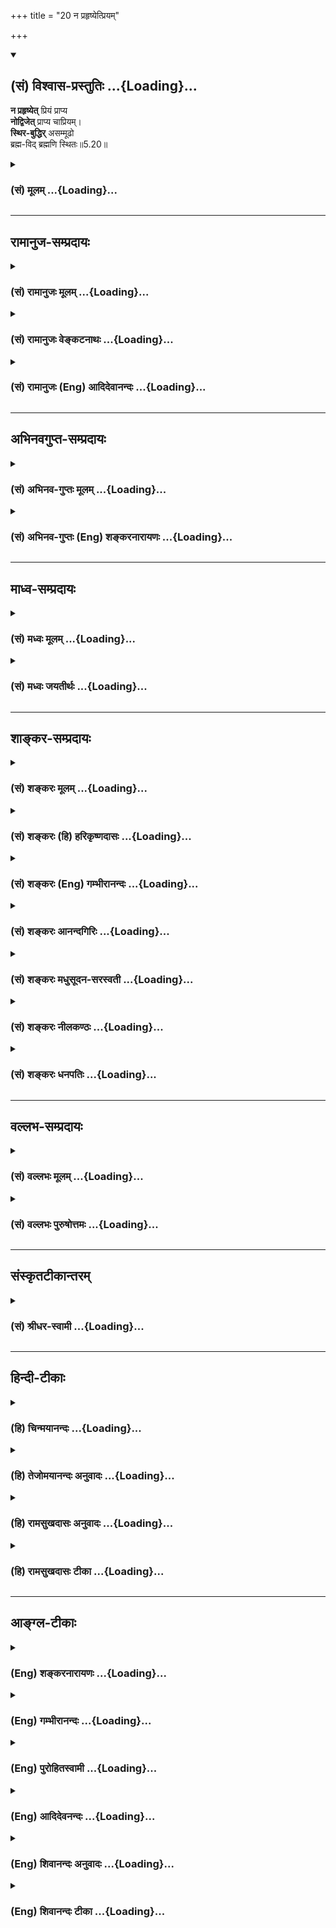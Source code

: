 +++
title = "20 न प्रहृष्येत्प्रियम्"

+++
<div class="js_include" newlevelforh1="2" title="(सं) विश्वास-प्रस्तुतिः" unfilled url="/purANam_vaiShNavam/mahAbhAratam/06-bhIShma-parva/03-bhagavad-gItA-parva/saMskRtam/vishvAsa-prastutiH/05_karma-saMnyAsa-yogaH/20_na_prahRShyetpriy.md">
<details open><summary><h2>(सं) विश्वास-प्रस्तुतिः ...{Loading}...</h2></summary>

**न प्रहृष्येत्** प्रियं प्राप्य  
**नोद्विजेत्** प्राप्य चाप्रियम्।  
**स्थिर-बुद्धिर्** असम्मूढो  
ब्रह्म-विद् ब्रह्मणि स्थितः॥5.20॥
</details>
</div>
<div class="js_include collapsed" newlevelforh1="3" title="(सं) मूलम्" unfilled url="/purANam_vaiShNavam/mahAbhAratam/06-bhIShma-parva/03-bhagavad-gItA-parva/saMskRtam/mUlam/05_karma-saMnyAsa-yogaH/20_na_prahRShyetpriy.md">
<details><summary><h3>(सं) मूलम् ...{Loading}...</h3></summary>

न प्रहृष्येत्प्रियं प्राप्य नोद्विजेत्प्राप्य चाप्रियम्।  
स्थिरबुद्धिरसम्मूढो ब्रह्मविद्ब्रह्मणि स्थितः।।5.20।।
</details>
</div>


_________________
## रामानुज-सम्प्रदायः
<div class="js_include collapsed" newlevelforh1="3" title="(सं) रामानुजः मूलम्" unfilled url="/purANam_vaiShNavam/mahAbhAratam/06-bhIShma-parva/03-bhagavad-gItA-parva/saMskRtam/rAmAnujaH/mUlam/05_karma-saMnyAsa-yogaH/20_na_prahRShyetpriy.md">
<details><summary><h3>(सं) रामानुजः मूलम् ...{Loading}...</h3></summary>

।।5.20।। यादृशदेहस्थस्य यदवस्थस्य प्राचीनकर्मवासनया यत् **प्रियं** यच्च
**अप्रियं** तद् उभयं **प्राप्य** हर्षोद्वेगौ **न** कुर्यात्। कथम्
**स्थिरबुद्धिः** स्थिरे आत्मनि बुद्धिः यस्य स स्थिरबुद्धिः। **असंमूढः**
अस्थिरेण शरीरेण स्थिरम् आत्मानम् एकीकृत्य मोहः संमोहः तद्रहितः। तत् च
कथम् **ब्रह्मविद् ब्रह्मणि स्थितः** उपदेशेन ब्रह्मवित् सन् तस्मिन्
ब्रह्मणि अभ्यासयुक्तः। एतद् उक्तं भवति तत्त्वविदाम् उपदेशेन
आत्मयाथात्म्यविद् भूत्वा तत्र एव यतमानो देहाभिमानं परित्यज्य
स्थिररूपात्मावलोकनप्रियानुभवे व्यवस्थितः अस्थिरे प्राकृतप्रियाप्रिये
प्राप्य. हर्षोद्वेगौ न कुर्याद् इति।

</details>
</div>
<div class="js_include collapsed" newlevelforh1="3" title="(सं) रामानुजः वेङ्कटनाथः" unfilled url="/purANam_vaiShNavam/mahAbhAratam/06-bhIShma-parva/03-bhagavad-gItA-parva/saMskRtam/rAmAnujaH/venkaTanAthaH/05_karma-saMnyAsa-yogaH/20_na_prahRShyetpriy.md">
<details><summary><h3>(सं) रामानुजः वेङ्कटनाथः ...{Loading}...</h3></summary>

  
  
।।5.20।। प्रियाप्रिये तदधीनहर्षोद्वेगौ च
देहतदवस्थाद्युपाधिभेदनिबन्धनाविति
व्यञ्जयितुंयादृशदेहस्थयदवस्थस्येत्याद्युक्तम्। यदवस्थस्येत्येतद्देहादिकृतज्ञानसङ्कोचाद्यवस्थाविषयं
वा। प्रियाप्रियरूपकारणागमे
तत्कार्यहर्षोद्वेगनिवृत्तिर्दुश्शकेत्यभिप्रायेणाह कथमिति। तत्रोत्तरं
स्थिरबुद्धिरिति। समानाधिकरणसमासादप्युपयोगातिशयादत्र व्यधिकरणसमास उपपन्न
इत्यभिप्रायेणाह स्थिरे आत्मनीति। असम्मूढः इत्यत्र समित्युपसर्ग एकीकारपरः
एवंविधस्थिरबुद्धित्वासम्मूढत्वयोर्हेत्वाकाङ्क्षां दर्शयति तच्च कथमिति।
स्थिरबुद्धित्वासम्मूढत्वे द्वे अपि सङ्कलय्य तदिति
परामृश्यते। ब्रह्मविद्ब्रह्मणि स्थितः इति शब्दाभ्यां
सिद्धमवान्तरदशाविशेषं विशदयति उपदेशेनेत्यादिना।
सन्नित्यनेनोपदेशजनितज्ञानमनूद्य विशिष्टं विज्ञानं विधीयते इति सूचितम्।
उक्तमेवार्थं समदर्शित्वरूपज्ञानविपाकाभिलाषिणां
अव्याकुलानुष्ठानपूर्वक्रमप्रदर्शनार्थं श्लोकस्थपदानां हेतुकार्यभावेन
महावाक्यान्वयं दर्शयति एतदुक्तमिति।
बाह्यकुदृष्ट्युपदेशनिवृत्त्यर्थन्तत्त्वविदामित्युक्तम्। भूत्वेत्येतदप्यनुवादत्वसूचनार्थम्।  
  

</details>
</div>
<div class="js_include collapsed" newlevelforh1="3" title="(सं) रामानुजः (Eng) आदिदेवानन्दः" unfilled url="/purANam_vaiShNavam/mahAbhAratam/06-bhIShma-parva/03-bhagavad-gItA-parva/saMskRtam/rAmAnujaH/english/AdidevAnandaH/05_karma-saMnyAsa-yogaH/20_na_prahRShyetpriy.md">
<details><summary><h3>(सं) रामानुजः (Eng) आदिदेवानन्दः ...{Loading}...</h3></summary>

5.20 Whatever is experienced as pleasant by one staying in a body and remaining in a particular condition because of the subtle impressions of his old Karmas, and whatever is experienced as unpleasant - on attaining those two types of experiences, one should not feel joy or grief. How;
By having the mind on that 'Which is steadfast' i.e., the self,
'Undeluded,' i.e., one must be free from the delusion of identity of the steadfast self with the transient body. And how can this be; He who knows Brahman and abides in Brahman, i.e., by becoming a knower of Brahman by instruction by the teachers - such a person abides steadily,
engaged in the practices towards winning Brahman. What is said is this:
From the instructions received from the sages who know the truth, one should learn what has to be learnt about the self. Endeavouring to actualise the same, one does not consider the body as the sefl and remains fixed in the joyous experience of the vision of the steadfast self. Let him not rejoice and grieve when he experiences pleasant and unpleasant things, as such experiences result from the Prakrti and are transient.

</details>
</div>


_________________
## अभिनवगुप्त-सम्प्रदायः
<div class="js_include collapsed" newlevelforh1="3" title="(सं) अभिनव-गुप्तः मूलम्" unfilled url="/purANam_vaiShNavam/mahAbhAratam/06-bhIShma-parva/03-bhagavad-gItA-parva/saMskRtam/abhinava-guptaH/mUlam/05_karma-saMnyAsa-yogaH/20_na_prahRShyetpriy.md">
<details><summary><h3>(सं) अभिनव-गुप्तः मूलम् ...{Loading}...</h3></summary>

।।5.20।। तस्य च इत्थं संभावना इत्याह न प्रहृष्येदिति। एतस्य समदर्शिनः
शत्रुमित्रादिविभागोऽपि व्यवहारमात्र एव नान्तः ब्रह्मनिष्ठत्वात्।

</details>
</div>
<div class="js_include collapsed" newlevelforh1="3" title="(सं) अभिनव-गुप्तः (Eng) शङ्करनारायणः" unfilled url="/purANam_vaiShNavam/mahAbhAratam/06-bhIShma-parva/03-bhagavad-gItA-parva/saMskRtam/abhinava-guptaH/english/shankaranArAyaNaH/05_karma-saMnyAsa-yogaH/20_na_prahRShyetpriy.md">
<details><summary><h3>(सं) अभिनव-गुप्तः (Eng) शङ्करनारायणः ...{Loading}...</h3></summary>

5.20 Na prahrsyet etc. In the case of this person, who habitually looks
\[upon all\] alike, the classification of foes and friends is at the
level of mundane business alone, and not internally, as he is firmly
established in the Brahman.

</details>
</div>


_________________
## माध्व-सम्प्रदायः
<div class="js_include collapsed" newlevelforh1="3" title="(सं) मध्वः मूलम्" unfilled url="/purANam_vaiShNavam/mahAbhAratam/06-bhIShma-parva/03-bhagavad-gItA-parva/saMskRtam/madhvaH/mUlam/05_karma-saMnyAsa-yogaH/20_na_prahRShyetpriy.md">
<details><summary><h3>(सं) मध्वः मूलम् ...{Loading}...</h3></summary>

।।5.20।। सन्न्यासयोगज्ञानानि मिलित्वा प्रपञ्च्यत्यध्यायशेषेण।

</details>
</div>
<div class="js_include collapsed" newlevelforh1="3" title="(सं) मध्वः जयतीर्थः" unfilled url="/purANam_vaiShNavam/mahAbhAratam/06-bhIShma-parva/03-bhagavad-gItA-parva/saMskRtam/madhvaH/jayatIrthaH/05_karma-saMnyAsa-yogaH/20_na_prahRShyetpriy.md">
<details><summary><h3>(सं) मध्वः जयतीर्थः ...{Loading}...</h3></summary>

।।5.20।। अत्र कश्चिदाध्यायपरिसमाप्तेः ज्ञानिनः कर्माभावः प्रतिपाद्यत
इत्याह अपरस्तु ज्ञानस्वरूपं तत्सहकारिसाधनं च प्रतिपाद्यत इति। तदुभयमसत्।
अप्रतीतेरिति भावेनाध्यायशेषप्रतिपाद्यमाह **सन्न्यासे**ति। मिलित्वा
मेलयित्वा शङ्कानुसारेणैव न तु प्रकरणभेदेनेत्यर्थः। पुनरुक्तिपरिहारार्थं
प्रपञ्चयतीत्युक्तम्। सन्न्यासस्यादौ ग्रहणेनन प्रहृष्येत् इति
सन्न्यासप्रपञ्चनमिति सूचितम्।

</details>
</div>


_________________
## शाङ्कर-सम्प्रदायः
<div class="js_include collapsed" newlevelforh1="3" title="(सं) शङ्करः मूलम्" unfilled url="/purANam_vaiShNavam/mahAbhAratam/06-bhIShma-parva/03-bhagavad-gItA-parva/saMskRtam/shankaraH/mUlam/05_karma-saMnyAsa-yogaH/20_na_prahRShyetpriy.md">
<details><summary><h3>(सं) शङ्करः मूलम् ...{Loading}...</h3></summary>

।।5.20।। न **प्रहृष्येत्** प्रहर्षं न कुर्यात् **प्रियम्** इष्टं
**प्राप्य** लब्ध्वा। न **उद्विजेत् प्राप्य** च **अप्रियम्** अनिष्टं
लब्ध्वा। देहमात्रात्मदर्शिनां हि प्रियाप्रियप्राप्ती हर्षविषादौ कुर्वाते
न केवलात्मदर्शिनः तस्य प्रियाप्रियप्राप्त्यसंभवात्। किञ्च सर्वभूतेषु एकः
समः निर्दोषः आत्मा इति स्थिरा निर्विचिकित्सा बुद्धिः यस्य सः
**स्थिरबुद्धिः असंमूढः** संमोहवर्जितश्च स्यात् यथोक्त**ब्रह्मवित्
ब्रह्मणि** स्थितः अकर्मकृत् सर्वकर्मसंन्यासी इत्यर्थःकिञ्च ब्रह्मणि
स्थितः

</details>
</div>
<div class="js_include collapsed" newlevelforh1="3" title="(सं) शङ्करः (हि) हरिकृष्णदासः" unfilled url="/purANam_vaiShNavam/mahAbhAratam/06-bhIShma-parva/03-bhagavad-gItA-parva/saMskRtam/shankaraH/hindI/harikRShNadAsaH/05_karma-saMnyAsa-yogaH/20_na_prahRShyetpriy.md">
<details><summary><h3>(सं) शङ्करः (हि) हरिकृष्णदासः ...{Loading}...</h3></summary>

।।5.20।। क्योंकि निर्दोष और सम ब्रह्म ही आत्मा है इसलिये प्रिय वस्तुको
प्राप्त करके तो हर्षित न हो अर्थात् इष्टवस्तु पाकर तो हर्ष न माने और
अप्रिय अनिष्ट पदार्थके मिलनेपर उद्वेग न करे। क्योंकि देहमात्रमें
आत्मबुद्धिवाले पुरुषको ही प्रियकी प्राप्ति हर्ष देनेवाली और अप्रियकी
प्राप्ति शोक उत्पन्न करनेवाली हुआ करती है केवल उपाधिरहित आत्माका
साक्षात् करनेवाले पुरुषको नहीं। कारण उसके लिये ( वास्तवमें ) प्रिय और
अप्रियकी प्राप्ति असम्भव है। सब भूतोंमें आत्मा एक है सम है और निर्दोष है
ऐसी संशयरहित बुद्धि जिसकी स्थिर हो चुकी है और जो मोह अज्ञानसे रहित है वह
स्थिरबुद्धि ब्रह्मज्ञानी ब्रह्ममें ही स्थित है। अर्थात् वह कर्म न
करनेवाला सर्व कर्मोंका त्यागी ही है।

</details>
</div>
<div class="js_include collapsed" newlevelforh1="3" title="(सं) शङ्करः (Eng) गम्भीरानन्दः" unfilled url="/purANam_vaiShNavam/mahAbhAratam/06-bhIShma-parva/03-bhagavad-gItA-parva/saMskRtam/shankaraH/english/gambhIrAnandaH/05_karma-saMnyAsa-yogaH/20_na_prahRShyetpriy.md">
<details><summary><h3>(सं) शङ्करः (Eng) गम्भीरानन्दः ...{Loading}...</h3></summary>

5.20 Brahmavit, a knower of Brahman, as described; sthitah, who is
established; brahmani in Brahman- who is not a performer of actions,
i.e. one who has renounced all actions; sthira-buddhih, should have his
intellect steady-the man of steady intellect is one who has the
unwavering, firm conviction of the existence of the one and the same
taintless Self in all beings; and further, asammudhah, he should not be
deluded, he should be free from delusion. Na prahrsyet, he should not
get delighted; prapya, by getting; priyam, what is desirable; na ca
udvijet, and surely, neither should he become dejected; prapya, by
getting; apriyam, what is undesirable-because the acisition of the
desirable and the undesirable are causes of \[Ast.'s reading is
'horsa-visadau kurvate, cause happiness and sorrow' in place of
'harsa-visada-sthane, sources of happiness and sorrow', which (latter)
reading occurs in G1. Pr. and A.A.-Tr.\] happiness and sorrow for one
who considers the body as the Self; not for the one who has realized the
absolute Self, since in his case there can be no acisition of desirable
and undesirable objects. Further, the one who is established in Brahman-

</details>
</div>
<div class="js_include collapsed" newlevelforh1="3" title="(सं) शङ्करः आनन्दगिरिः" unfilled url="/purANam_vaiShNavam/mahAbhAratam/06-bhIShma-parva/03-bhagavad-gItA-parva/saMskRtam/shankaraH/AnandagiriH/05_karma-saMnyAsa-yogaH/20_na_prahRShyetpriy.md">
<details><summary><h3>(सं) शङ्करः आनन्दगिरिः ...{Loading}...</h3></summary>

।।5.20।। नन्विष्टानिष्टप्राप्तिभ्यां हर्षविषादौ विद्वानपि कुर्वन्निर्दोषे
ब्रह्मणि कथं स्थितिं लभेतेत्याशङ्क्याकाङ्क्षितं
पूरयन्नुत्तरश्लोकमुत्थापयति **यस्मादिति।** आत्मज्ञाननिष्ठावतो विदुषो
हर्षविषादनिमित्ताभावान्न तावुचितावित्याह **स्थिरबुद्धिरिति।** ननु
हर्षविषादनिमित्तत्वं प्रियाप्रिययोः सिद्धमिति कथं तत्प्राप्त्या
हर्षोद्वेगौ न कर्तव्याविति नियुज्यते तत्राह **देहेति।** विदुषोऽपि
प्रियाप्रियप्राप्तिसामर्थ्यादेव हर्षविषादौ दुर्वारावित्याशङ्क्याह **न
केवलेति।** अद्वितीयात्मदर्शनशीलस्य व्यतिरिक्तप्रियाप्रियप्राप्त्ययोगान्न
तन्निमित्तौ हर्षविषादावित्यर्थः। इत्यपि विदुषो
हर्षविषादावसंभावितावित्याह **किंचेति।** निर्दोषे ब्रह्मणि प्रागुक्ते
दृढप्रतिपत्तिः संमोहेन हर्षादिहेतुना रहितो यथोक्ते सर्वदोषरहिते
ब्रह्मण्यहमस्मीति विद्यावानशेषदोषशून्ये तस्मिन्नेव ब्रह्मणि
स्थितस्तदनुरोधात्कर्माण्यमृष्यमाणो नैव हर्षविषादभागी भवितुमलमित्यर्थः।

</details>
</div>
<div class="js_include collapsed" newlevelforh1="3" title="(सं) शङ्करः मधुसूदन-सरस्वती" unfilled url="/purANam_vaiShNavam/mahAbhAratam/06-bhIShma-parva/03-bhagavad-gItA-parva/saMskRtam/shankaraH/madhusUdana-sarasvatI/05_karma-saMnyAsa-yogaH/20_na_prahRShyetpriy.md">
<details><summary><h3>(सं) शङ्करः मधुसूदन-सरस्वती ...{Loading}...</h3></summary>

।।5.20।। यस्मान्निर्दोषं समं ब्रह्म तस्मात्तद्रूपमात्मानं साक्षात्कुर्वन्
दुःखेष्वनुद्विग्नमनाः सुखेषु विगतस्पृहः इत्यत्र व्याख्यातं पूर्वार्धम्।
जीवन्मुक्तानां स्वाभाविकं चरितमेव मुमुक्षुभिः प्रयत्नपूर्वकमनुष्ठेयमिति
वदितुं लिङ्प्रत्ययौ। अद्वितीयात्मदर्शनशीलस्य
व्यतिरिक्तप्रियाप्रियप्राप्त्ययोगान्न तन्निमित्तौः हर्षविषादावित्यर्थः।
अद्वितीयात्मदर्शनमेव विवृणोति स्थिरबुद्धिः स्थिरा निश्चला
संन्यासपूर्वकवेदान्तवाक्यविचारपरिपाकेन सर्वसंशयशून्यत्वेन निर्विचिकित्सा
निश्चिता ब्रह्मणि बुद्धिर्यस्य स तथा। लब्धश्रवणमननफल इति यावत्।
एतादृशस्य सर्वासंभावनाशून्यत्वेऽपि विपरीतभावनाप्रतिबन्धात्साक्षात्कारो
नोदेतीति निदिध्यासनमाह असंमूढः निदिध्यासनस्य
विजातीयप्रत्ययानन्तरितसजातीयप्रत्ययप्रवाहस्य परिपाकेन
विपरीतभावनाख्यसंमोहरहितः ततः
सर्वप्रतिबन्धापगमाद्ब्रह्मविद्ब्रह्मसाक्षात्कारवान् ततश्च समाधिपरिपाकेन
निर्दोषे समे ब्रह्मण्येव स्थितो नान्यत्रेति ब्रह्मणि स्थितो जीवन्मुक्तः
स्थितप्रज्ञ इत्यर्थः। एतादृशस्य द्वैतदर्शनाभावात्प्रहर्षोद्वेगो न भवत
इत्युचितमेव। साधकेन तु द्वैतदर्शने विद्यमानेऽपि विषयदोषदर्शनादिना
प्रहर्षविषादौ त्याज्यावित्यभिप्रायः।

</details>
</div>
<div class="js_include collapsed" newlevelforh1="3" title="(सं) शङ्करः नीलकण्ठः" unfilled url="/purANam_vaiShNavam/mahAbhAratam/06-bhIShma-parva/03-bhagavad-gItA-parva/saMskRtam/shankaraH/nIlakaNThaH/05_karma-saMnyAsa-yogaH/20_na_prahRShyetpriy.md">
<details><summary><h3>(सं) शङ्करः नीलकण्ठः ...{Loading}...</h3></summary>

।।5.20।।**न प्रहृष्येदिति।** यस्मान्निर्दोषं समं ब्रह्म तस्मात् प्रियं
पुत्रादिं प्राप्य न प्रहृष्येत्। अप्रियं शत्रुं दुःखदं प्राप्य
नोद्विजेत्। बुद्धस्थितिरबुद्धेनानुष्ठेयति ज्ञापयितुमुभयत्र लिङ्प्रयोगः।
स्थिरबुद्धिः प्रत्यगद्वैते श्रुतियुक्तिभ्यां स्थिरीकृतप्रज्ञः। असंमूढो
ध्यानजसाक्षात्कारेण निर्गतमोहः। अतएव ब्रह्मविद्ब्रह्मभावस्य लब्धा।
ब्रह्मभावं गत इत्यर्थः। ब्रह्मण्येव प्रत्यगद्वये व्युत्थानावस्थायामपि
स्थितः। सर्वं ब्रह्मेत्येव पश्यन्नित्यर्थः।

</details>
</div>
<div class="js_include collapsed" newlevelforh1="3" title="(सं) शङ्करः धनपतिः" unfilled url="/purANam_vaiShNavam/mahAbhAratam/06-bhIShma-parva/03-bhagavad-gItA-parva/saMskRtam/shankaraH/dhanapatiH/05_karma-saMnyAsa-yogaH/20_na_prahRShyetpriy.md">
<details><summary><h3>(सं) शङ्करः धनपतिः ...{Loading}...</h3></summary>

।।5.20।। समे निर्दोषे ब्रह्मणि स्थितो जीवन्मुक्तिसुखार्थं कीदृशः
स्यादित्याकाङ्क्षायामाह **नेति।** स्थिरा संशयवर्जिता सर्वभूतेष्वेकः समो
निर्दोष आत्मेति बुद्धिर्यस्य। यतोऽसंमूढः संशयमूलभूतेन संमोहेन रहितः।
यतस्तत्त्ववित् मोहनिवर्तकतत्तसाक्षात्कारवान्। तदपि कुतः। यतो ब्रह्मणि
स्थितः सर्वं विक्षेपकारणं परित्यज्य श्रवणादिना तत्रैव स्थितः। तन्निष्ठ
इतियावत्। एतादृशः प्रियः प्राप्य हर्षं न कुर्यात्। अप्रियं
प्राप्योद्वेगं न कुर्यात्। एतादृशेनापि मनोनाशवासनाक्षयप्रयत्नेन
हर्षविषादाभावत्वे यतितव्यं षष्ठ्यादिभूमिकायै इति सूचनार्थमुभयत्र
लिङ्प्रयोगः।

</details>
</div>


_________________
## वल्लभ-सम्प्रदायः
<div class="js_include collapsed" newlevelforh1="3" title="(सं) वल्लभः मूलम्" unfilled url="/purANam_vaiShNavam/mahAbhAratam/06-bhIShma-parva/03-bhagavad-gItA-parva/saMskRtam/vallabhaH/mUlam/05_karma-saMnyAsa-yogaH/20_na_prahRShyetpriy.md">
<details><summary><h3>(सं) वल्लभः मूलम् ...{Loading}...</h3></summary>

।।5.20 5.21।। तादृशस्य परमानन्दावाप्तिगमकं लक्षणमाह द्वाभ्यां न
प्रहृष्येदिति। यतः स्थिरबुद्धिः सम्मोहस्यासुरत्वात्तद्रहितश्च
बाह्यविषयेष्वसक्तात्मा स योगी यदात्मनि सुखं सात्विकं विन्दति स
एवोपशमसुखी ब्रह्मणि योगेन युक्तस्तदैक्यं प्राप्त आत्मा यस्य तथाभूतः
सन्नक्षयं ब्रह्मसुखमनुभवतीत्यर्थः।

</details>
</div>
<div class="js_include collapsed" newlevelforh1="3" title="(सं) वल्लभः पुरुषोत्तमः" unfilled url="/purANam_vaiShNavam/mahAbhAratam/06-bhIShma-parva/03-bhagavad-gItA-parva/saMskRtam/vallabhaH/puruShottamaH/05_karma-saMnyAsa-yogaH/20_na_prahRShyetpriy.md">
<details><summary><h3>(सं) वल्लभः पुरुषोत्तमः ...{Loading}...</h3></summary>

  
  
।।5.20।। एवं साम्यस्थितस्य ब्रह्मभावापत्तिमुक्त्वा तद्भावापन्नस्य
लक्षणमाह न प्रहृष्येदिति। प्रियं प्राप्य संयोगेन न प्रहृष्येत्। यतः
प्रकृष्टहर्षेणाग्रे मानोत्पत्त्या दोषः स्यात्। च पुनः अप्रियं विप्रयोगं
प्राप्य नोद्विजेदुद्वेगं न प्राप्नुयात् यतो भगवता विप्रयोगः
परमसुखदानार्थं दत्तस्तत्रोद्वेगेऽग्रे न तत्प्राप्तिः स्यात्।
एवमवस्थाद्वये स्थिरबुद्धिः स असम्मूढः ब्रह्मवित् मोहाभावेन
ब्रह्मस्वरूपज्ञ इति भावः। ब्रह्मणि ब्रह्मभावे स्थितः स इत्यर्थः।  
  

</details>
</div>


_________________
## संस्कृतटीकान्तरम्
<div class="js_include collapsed" newlevelforh1="3" title="(सं) श्रीधर-स्वामी" unfilled url="/purANam_vaiShNavam/mahAbhAratam/06-bhIShma-parva/03-bhagavad-gItA-parva/saMskRtam/shrIdhara-svAmI/05_karma-saMnyAsa-yogaH/20_na_prahRShyetpriy.md">
<details><summary><h3>(सं) श्रीधर-स्वामी ...{Loading}...</h3></summary>

।।5.20।। ब्रह्मप्राप्तस्य लक्षणमाह **नेति।** यो ब्रह्मविद्भूत्वा
ब्रह्मण्येव स्थितः स प्रियं प्राप्य न प्रहृष्येन्न प्रहृष्टो
हर्षवान्स्यात्। अप्रियं च प्राप्य नोद्विजेत्। न विषीदेदित्यर्थः। यतः
स्थिरबुद्धिः स्थिरा निश्चला बुद्धिर्यस्य। तत्कुतः। यतोऽसंमूढो
निवृत्तमोहः।

</details>
</div>


_________________
## हिन्दी-टीकाः
<div class="js_include collapsed" newlevelforh1="3" title="(हि) चिन्मयानन्दः" unfilled url="/purANam_vaiShNavam/mahAbhAratam/06-bhIShma-parva/03-bhagavad-gItA-parva/hindI/chinmayAnandaH/05_karma-saMnyAsa-yogaH/20_na_prahRShyetpriy.md">
<details><summary><h3>(हि) चिन्मयानन्दः ...{Loading}...</h3></summary>

।।5.20।। एक कुशल चितेरा अपने सुन्दरतम चित्र को पूर्णता और सुन्दरता
प्रदान करने के लिए चित्र पटल पर अपनी तूलिका से बारम्बार रेखायें बनाता है
और थोड़ी दूर हटकर उनका अवलोकन करता है। इसी प्रकार एक कुशल और श्रेष्ठ
चित्रकार के समान भगवान् श्रीकृष्ण मनुष्य के हृदय पटल पर ज्ञानी पुरुष का
शब्द चित्र अंकित करते हुए उसमें ज्ञानी के मन के भावों का एवं गुणों का
सुन्दर चित्रण करते हैं। अनेक श्लोकों के द्वारा ज्ञानी पुरुष का वर्णन
करने में भगवान् का एक मात्र उद्देश्य यह है कि एक सामान्य पुरुष भी ज्ञानी
के लक्षणों को स्पष्ट रूप से समझ सके। वे स्पष्ट करते हैं कि महात्मा पुरुष
कोई गंगातट की निर्जीव पाषाणी प्रतिमा नहीं होता बल्कि वह ऐसा स्फूर्त
समर्थ और कुशल व्यक्ति होता है जो अपनी पीढ़ी को प्रभावित करके उसका
नवनिर्माण करता है। बाह्य जगत् में घटित होने वाली घटनाओं के कारण नहीं वरन्
उनके साथ अपने सम्बन्धों के कारण मनुष्य हर्ष से उत्तेजित अथवा दुख से
निराश होता है। महानगर में किसी एक व्यक्ति की मृत्यु से मनुष्य को दुख
नहीं होता परन्तु उस मनुष्य के पिता की मृत्यु उसके लिए दुखदायी घटना बन
जाती है। इससे स्पष्ट होता है कि किसी व्यक्ति की मृत्युमात्र दुख का कारण
नहीं बल्कि कारण तो मृत व्यक्ति के साथ का सम्बन्ध है। अपने मन के ऊपर विजय
प्राप्त कर अनंतस्वरूप में स्थित ब्रह्मवित् पुरुष प्रिय या अप्रिय को
प्राप्त कर सुख या दुख के आवेग में नहीं बह जाता। इसका अर्थ यह नहीं कि वह
कोई लकड़ी के खिलौने या पत्थर की मूर्ति के समान जगत् में होने वाली घटनाओं
को जानने में अथवा अपनी प्रतिक्रिया व्यक्त करने में समर्थ नहीं होता। इस
श्लोक का अभिप्राय यह है कि ज्ञान के कारण उसे जो मन का समत्व प्राप्त होता
है उसे ये घटनाएँ प्रभावित अथवा विचलित नहीं कर सकती हैं। तत्त्ववित् पुरुष
की बुद्धि ज्ञान में स्थिर हो जाती है क्योंकि अहंकार और तज्जनित मिथ्या
धारणाओं के विष का उसमें सर्वथा अभाव होता है। जिस क्रम से ज्ञानी पुरुष के
विशेषण यहाँ बताये हैं उसका अध्ययन बड़ा रोचक है। प्रिय और अप्रिय वस्तुओं
की उपस्थिति से जो विचलित रहता है वही स्थिरबुद्धि पुरुष है। स्थिर बुद्धि
पुरुष संमोहरहित हो जाता है। जिसके मन में किसी प्रकार का मोह नहीं होता
वही पुरुष ब्रह्मज्ञान का योग्य अधिकारी बनकर ब्रह्मवित् हो जाता है। और
ब्रह्मवित् पुरुष ब्रह्म ही बनकर स्वस्वरूप में स्थित होकर इस जगत् में
विचरण करता है। आगे कहते हैं

</details>
</div>
<div class="js_include collapsed" newlevelforh1="3" title="(हि) तेजोमयानन्दः अनुवादः" unfilled url="/purANam_vaiShNavam/mahAbhAratam/06-bhIShma-parva/03-bhagavad-gItA-parva/hindI/tejomayAnandaH/anuvAdaH/05_karma-saMnyAsa-yogaH/20_na_prahRShyetpriy.md">
<details><summary><h3>(हि) तेजोमयानन्दः अनुवादः ...{Loading}...</h3></summary>

।।5.20।। जो स्थिरबुद्धि, संमोहरहित ब्रह्मवित् पुरुष ब्रह्म में स्थित
है, वह प्रिय वस्तु को प्राप्त होकर हर्षित नहीं होता और अप्रिय को पाकर
उद्विग्न नहीं होता।।

</details>
</div>
<div class="js_include collapsed" newlevelforh1="3" title="(हि) रामसुखदासः अनुवादः" unfilled url="/purANam_vaiShNavam/mahAbhAratam/06-bhIShma-parva/03-bhagavad-gItA-parva/hindI/rAmasukhadAsaH/anuvAdaH/05_karma-saMnyAsa-yogaH/20_na_prahRShyetpriy.md">
<details><summary><h3>(हि) रामसुखदासः अनुवादः ...{Loading}...</h3></summary>

।।5.20।। जो प्रियको प्राप्त होकर हर्षित न हो और अप्रियको प्राप्त होकर
उद्विग्न न हो, वह स्थिर बुद्धिवाला, मूढ़तारहित तथा ब्रह्मको जाननेवाला
मनुष्य ब्रह्ममें स्थित है।

</details>
</div>
<div class="js_include collapsed" newlevelforh1="3" title="(हि) रामसुखदासः टीका" unfilled url="/purANam_vaiShNavam/mahAbhAratam/06-bhIShma-parva/03-bhagavad-gItA-parva/hindI/rAmasukhadAsaH/TIkA/05_karma-saMnyAsa-yogaH/20_na_prahRShyetpriy.md">
<details><summary><h3>(हि) रामसुखदासः टीका ...{Loading}...</h3></summary>

5.20।।***व्याख्या--*'न प्रहृष्येत्प्रियं प्राप्य नोद्विजेत्प्राप्य
चाप्रियम्'** शरीर, इन्द्रियाँ, मन, बुद्धि, सिद्धान्त, सम्प्रदाय, शास्त्र
आदिके अनुकूल प्राणी, पदार्थ, घटना, परिस्थिति आदिकी प्राप्ति होना ही
प्रिय को प्राप्त होना है। शरीर, इन्द्रियाँ, मन, बुद्धि, सिद्धान्त,
सम्प्रदाय, शास्त्र आदिके प्रतिकूल प्राणी, पदार्थ, घटना परिस्थिति आदिकी
प्राप्ति होना ही 'अप्रिय' को प्राप्त होना है। प्रिय और अप्रियको प्राप्त
होनेपर भी साधकके अन्तःकरणमें हर्ष और शोक नहीं होने चाहिये। यहाँ प्रिय और
अप्रियकी प्राप्तिका यह अर्थ नहीं है कि साधकके हृदयमें अनुकूल या प्रतिकूल
प्राणी-पदार्थोंके प्रति राग या द्वेष है, प्रत्युत यहाँ उन
प्राणी-पदार्थोंकी प्राप्तिके ज्ञानको ही प्रिय और अप्रियकी प्राप्ति कहा
गया है। प्रिय या अप्रियकी प्राप्ति अथवा अप्राप्तिका ज्ञान होनेमें कोई
दोष नहीं है। अन्तःकरणमें उनकी प्राप्ति अथवा अप्राप्तिका असर पड़ना
अर्थात् हर्ष-शोकादि विकार होना ही दोष है।  
  
प्रियता और अप्रियताका ज्ञान तो अन्तःकरणमें होता है, पर हर्षित और
उद्विग्न कर्ता होता है। अहंकारसे मोहित अन्तःकरणवाला पुरुष प्रकृतिके
करणोंद्वारा होनेवाली क्रियाओँको लेकर 'मैं कर्ता हूँ' --ऐसा मान लेता है
तथा हर्षित और उद्विग्न होता रहता है। परन्तु जिसका मोह दूर हो गया है, जो
तत्त्ववेत्ता है, वह 'गुण ही गुणोंमें बरत रहे हैं'--ऐसा जानकर अपनेमें
(स्वरूपमें) वास्तविक अकर्तृत्वका अनुभव करता है (गीता 3। 28)। स्वरूपका
हर्षित और उद्विग्न होना सम्भव ही नहीं है।**स्थिरबुद्धिः--** स्वरूपका
ज्ञान स्वयंके द्वारा ही स्वयंको होता है। इसमें ज्ञाता और ज्ञेयका भाव
नहीं रहता। यह ज्ञान करण-निरपेक्ष होता है अर्थात् इसमें शरीर, इन्द्रियाँ,
मन, बुद्धि आदि किसी करणकी अपेक्षा नहीं होती। करणोंसे होनेवाला ज्ञान
स्थिर तथा सन्देहरहित नहीं होता, इसलिये वह अल्पज्ञान है। परन्तु
स्वयं-(अपने होनेपन-) का ज्ञान स्वयंको ही होनेसे उसमें कभी परिवर्तन या
सन्देह नहीं होता। जिस महापुरुषको ऐसे करण-निरपेक्ष ज्ञानका अनुभव हो गया
है, उसकी कही जानेवाली बुद्धिमें यह ज्ञान इतनी दृढ़तासे उतर आता है कि
उसमें कभी विकल्प, सन्देह, विपरीत भावना, असम्भावना आदि होती ही नहीं।
इसलिये उसे **'स्थिरबुद्धिः'** कहा गया है।**'असम्मूढः'--** जो
परमात्मतत्त्व सदासर्वत्र विद्यमान है, उसका अनुभव न होना और जिसकी
स्वतन्त्र सत्ता नहीं है, उस उत्पत्ति-विनाशशील संसारको सत्य मानना--ऐसी
मूढ़ता साधारण मनुष्यमें रहती है। इस मूढ़ताका जिसमें सर्वथा अभाव हो गया
है, उसे ही यहाँ **'असम्मूढः'** कहा गया है।  
  
**'ब्रह्मवित्'** परमात्मासे अलग होकर परमात्माका अनुभव नहीं होता।
परमात्माका अनुभव होनेमें अनुभविता, अनुभव और अनुभाव्य--यह त्रिपुटी नहीं
रहती, प्रत्युत त्रिपुटीरहित अनुभवमात्र (ज्ञानमात्र) रहता है। वास्तवमें
ब्रह्मको जाननेवाला कौन है--यह बताया नहीं जा सकता। कारण कि ब्रह्मको
जाननेवाला ब्रह्मसे अभिन्न हो जाता है, **(टिप्पणी प₀ 311)** इसलिये वह
अपनेको ब्रह्मवित् मानता ही नहीं अर्थात् उसमें 'मैं ब्रह्मको जानता हूँ'
ऐसा अभिमान नहीं रहता।**'ब्रह्मणि स्थितः'--** वास्तवमें सम्पूर्ण प्राणी
तत्त्वसे नित्य-निरन्तर ब्रह्ममें ही स्थित हैं; परन्तु भूलसे अपनी स्थिति
शरीर, इन्द्रियाँ, मन, बुद्धि आदिमें ही मानते रहनेके कारण मनुष्यको
ब्रह्ममें अपनी स्वाभाविक स्थितिका अनुभव नहीं होता। जिसे ब्रह्ममें अपनी
स्वाभाविक स्थितिका अनुभव हो गया है, ऐसे महापुरुषके लिये यहाँ **'ब्रह्मणि
स्थितः'** पदोंका प्रयोग हुआ है। ऐसे महापुरुषको प्रत्येक परिस्थितिमें
नित्य-निरन्तर ब्रह्ममें अपनी स्वाभाविक स्थितिका अनुभव होता रहता
है। यद्यपि एक वस्तुकी दूसरी वस्तुमें स्थिति होती है, तथापि ब्रह्ममें
स्थिति इस प्रकारकी नहीं है। कारण कि ब्रह्मका अनुभव होनेपर सर्वत्र एक
ब्रह्म-ही-ब्रह्म रह जाता है। उसमें स्थिति माननेवाला दूसरा कोई रहता ही
नहीं। जबतक कोई ब्रह्ममें अपनी स्थिति मानता है, तबतक ब्रह्मकी वास्तविक
अनुभूतिमें कमी है, परिच्छिन्नता है।  
  
***सम्बन्ध--***ब्रह्ममें अपनी स्वाभाविक स्थितिका अनुभव किस प्रकार होता
है, इसका विवेचन आगेके श्लोकमें करते हैं।

</details>
</div>


_________________
## आङ्ग्ल-टीकाः
<div class="js_include collapsed" newlevelforh1="3" title="(Eng) शङ्करनारायणः" unfilled url="/purANam_vaiShNavam/mahAbhAratam/06-bhIShma-parva/03-bhagavad-gItA-parva/english/shankaranArAyaNaH/05_karma-saMnyAsa-yogaH/20_na_prahRShyetpriy.md">
<details><summary><h3>(Eng) शङ्करनारायणः ...{Loading}...</h3></summary>

5.20. He who, with his self (mind) not attached to the external contacts, finds happiness in the Self-that person, with his self engaged in the Yoga, pervades easily, suffering no loss, the Brahman.

</details>
</div>
<div class="js_include collapsed" newlevelforh1="3" title="(Eng) गम्भीरानन्दः" unfilled url="/purANam_vaiShNavam/mahAbhAratam/06-bhIShma-parva/03-bhagavad-gItA-parva/english/gambhIrAnandaH/05_karma-saMnyAsa-yogaH/20_na_prahRShyetpriy.md">
<details><summary><h3>(Eng) गम्भीरानन्दः ...{Loading}...</h3></summary>

5.20 A knower of Brahman, who is established in Brahman, should have his intellect steady and should not be deluded. He should not get delighted by getting what is desirable, nor become dejected by getting what is undesirable.

</details>
</div>
<div class="js_include collapsed" newlevelforh1="3" title="(Eng) पुरोहितस्वामी" unfilled url="/purANam_vaiShNavam/mahAbhAratam/06-bhIShma-parva/03-bhagavad-gItA-parva/english/purohitasvAmI/05_karma-saMnyAsa-yogaH/20_na_prahRShyetpriy.md">
<details><summary><h3>(Eng) पुरोहितस्वामी ...{Loading}...</h3></summary>

5.20 He who knows and lives in the Absolute remains unmoved and unperturbed; he is not elated by pleasure or depressed by pain.

</details>
</div>
<div class="js_include collapsed" newlevelforh1="3" title="(Eng) आदिदेवनन्दः" unfilled url="/purANam_vaiShNavam/mahAbhAratam/06-bhIShma-parva/03-bhagavad-gItA-parva/english/AdidevanandaH/05_karma-saMnyAsa-yogaH/20_na_prahRShyetpriy.md">
<details><summary><h3>(Eng) आदिदेवनन्दः ...{Loading}...</h3></summary>

5.20 He who knows Brahman (individual self) and abides in Brahman, whose mind is steadfastly on the self and undeluded by the body consciousness
- he neither rejoices at gaining what is pleasant, nor grieves on obtaining what is unpleasant.

</details>
</div>
<div class="js_include collapsed" newlevelforh1="3" title="(Eng) शिवानन्दः अनुवादः" unfilled url="/purANam_vaiShNavam/mahAbhAratam/06-bhIShma-parva/03-bhagavad-gItA-parva/english/shivAnandaH/anuvAdaH/05_karma-saMnyAsa-yogaH/20_na_prahRShyetpriy.md">
<details><summary><h3>(Eng) शिवानन्दः अनुवादः ...{Loading}...</h3></summary>

5.20 Resting in Brahman, with steady intellect and undeluded, the knower of Brahman neither rejoiceth on obtaining what is pleasant nor grieveth on obtaining what is unpleasant.

</details>
</div>
<div class="js_include collapsed" newlevelforh1="3" title="(Eng) शिवानन्दः टीका" unfilled url="/purANam_vaiShNavam/mahAbhAratam/06-bhIShma-parva/03-bhagavad-gItA-parva/english/shivAnandaH/TIkA/05_karma-saMnyAsa-yogaH/20_na_prahRShyetpriy.md">
<details><summary><h3>(Eng) शिवानन्दः टीका ...{Loading}...</h3></summary>

5.20 न not; प्रहृष्येत् should rejoice; प्रियम् the pleasant; प्राप्य
having obtained; न not; उद्विजेत् should be troubled; प्राप्य having obtained; च and; अप्रियम् the unpleasant; स्थिरबुद्धिः one with steady intellect; असम्मूढः undeluded; ब्रह्मवित् knower of Brahman; ब्रह्मणि in Brahman; स्थितः established.Commentary This is the state of a Jivanmukta or a liberated sage or a Brahmana who identifies himself with the Self or Atman. He always has a balanced mind. He is never deluded. He has abandoned all actions as he rests in Brahman. He who has an unbalanced mind; who identifies himself with the body and mind feels pleasure and pain; exhilaration of spirits when he gets a pleasant object and grief when he obtains an unpleasant object. (Cf.VI.21;27;28XIII.12XIV.20)

</details>
</div>
